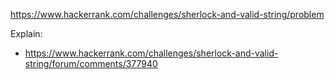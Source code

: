 https://www.hackerrank.com/challenges/sherlock-and-valid-string/problem

Explain:
- https://www.hackerrank.com/challenges/sherlock-and-valid-string/forum/comments/377940
